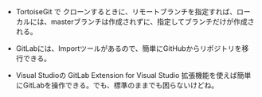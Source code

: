- TortoiseGit で クローンするときに、リモートブランチを指定すれば、ローカルには、masterブランチは作成されずに、指定してブランチだけが作成される。

- GitLabには、Importツールがあるので、簡単にGitHubからリポジトリを移行できる。

- Visual Studioの GitLab Extension for Visual Studio  拡張機能を使えば簡単にGitLabを操作できる。でも、標準のままでも困らないけどね。
